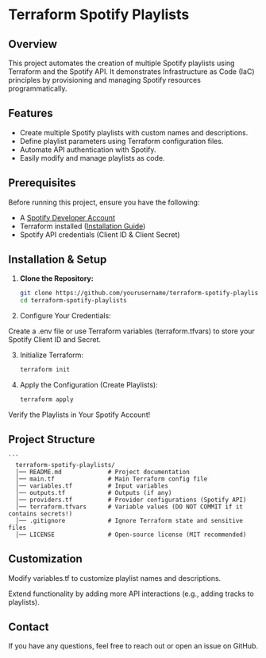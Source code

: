 # Terraform Spotify Playlists

## Overview

This project automates the creation of multiple Spotify playlists using Terraform and the Spotify API. It demonstrates Infrastructure as Code (IaC) principles by provisioning and managing Spotify resources programmatically.

## Features

- Create multiple Spotify playlists with custom names and descriptions.
- Define playlist parameters using Terraform configuration files.
- Automate API authentication with Spotify.
- Easily modify and manage playlists as code.

## Prerequisites

Before running this project, ensure you have the following:

- A [Spotify Developer Account](https://developer.spotify.com/)
- Terraform installed ([Installation Guide](https://developer.hashicorp.com/terraform/tutorials/aws-get-started/install-cli))
- Spotify API credentials (Client ID & Client Secret)

## Installation & Setup

1. **Clone the Repository:**
   ```sh
   git clone https://github.com/yourusername/terraform-spotify-playlists.git
   cd terraform-spotify-playlists

3. Configure Your Credentials:

Create a .env file or use Terraform variables (terraform.tfvars) to store your Spotify Client ID and Secret.

3. Initialize Terraform:
   ```sh
   terraform init

4. Apply the Configuration (Create Playlists):
    ```sh
   terraform apply
Verify the Playlists in Your Spotify Account!

## Project Structure
    ```
      terraform-spotify-playlists/
      │── README.md             # Project documentation
      │── main.tf               # Main Terraform config file
      │── variables.tf          # Input variables
      │── outputs.tf            # Outputs (if any)
      │── providers.tf          # Provider configurations (Spotify API)
      │── terraform.tfvars      # Variable values (DO NOT COMMIT if it contains secrets!)
      │── .gitignore            # Ignore Terraform state and sensitive files
      │── LICENSE               # Open-source license (MIT recommended)


## Customization

Modify variables.tf to customize playlist names and descriptions.

Extend functionality by adding more API interactions (e.g., adding tracks to playlists).

## Contact

If you have any questions, feel free to reach out or open an issue on GitHub.



